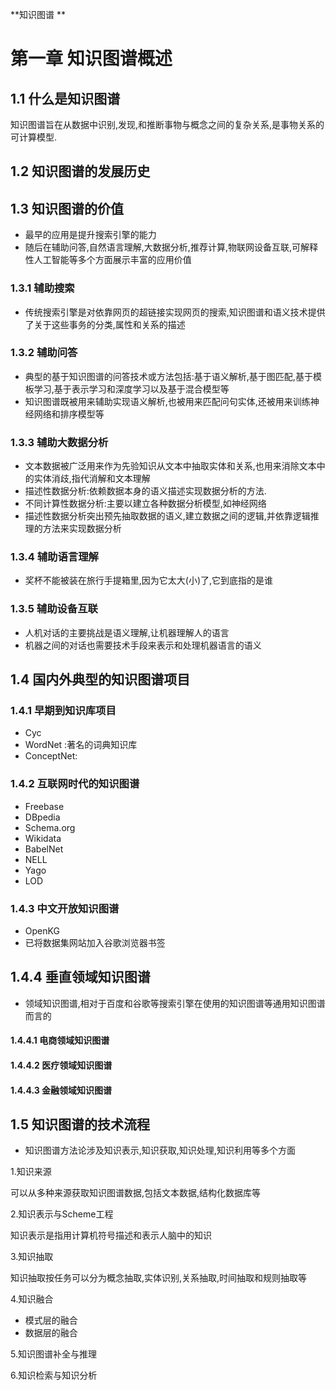 **知识图谱 **

# 第一章 知识图谱概述

## 1.1 什么是知识图谱

知识图谱旨在从数据中识别,发现,和推断事物与概念之间的复杂关系,是事物关系的可计算模型.

## 1.2 知识图谱的发展历史

## 1.3 知识图谱的价值

- 最早的应用是提升搜索引擎的能力
- 随后在辅助问答,自然语言理解,大数据分析,推荐计算,物联网设备互联,可解释性人工智能等多个方面展示丰富的应用价值

### 1.3.1 辅助搜索

- 传统搜索引擎是对依靠网页的超链接实现网页的搜索,知识图谱和语义技术提供了关于这些事务的分类,属性和关系的描述

### 1.3.2 辅助问答

- 典型的基于知识图谱的问答技术或方法包括:基于语义解析,基于图匹配,基于模板学习,基于表示学习和深度学习以及基于混合模型等
- 知识图谱既被用来辅助实现语义解析,也被用来匹配问句实体,还被用来训练神经网络和排序模型等

### 1.3.3 辅助大数据分析

- 文本数据被广泛用来作为先验知识从文本中抽取实体和关系,也用来消除文本中的实体消歧,指代消解和文本理解
- 描述性数据分析:依赖数据本身的语义描述实现数据分析的方法.
- 不同计算性数据分析:主要以建立各种数据分析模型,如神经网络
- 描述性数据分析突出预先抽取数据的语义,建立数据之间的逻辑,并依靠逻辑推理的方法来实现数据分析

### 1.3.4 辅助语言理解

- 奖杯不能被装在旅行手提箱里,因为它太大(小)了,它到底指的是谁

### 1.3.5 辅助设备互联

- 人机对话的主要挑战是语义理解,让机器理解人的语言
- 机器之间的对话也需要技术手段来表示和处理机器语言的语义

## 1.4 国内外典型的知识图谱项目

### 1.4.1 早期到知识库项目

- Cyc
- WordNet :著名的词典知识库
- ConceptNet:

### 1.4.2 互联网时代的知识图谱

- Freebase
- DBpedia
- Schema.org
- Wikidata
- BabelNet
- NELL
- Yago
- LOD

### 1.4.3 中文开放知识图谱

- OpenKG
- 已将数据集网站加入谷歌浏览器书签

## 1.4.4 垂直领域知识图谱

- 领域知识图谱,相对于百度和谷歌等搜索引擎在使用的知识图谱等通用知识图谱而言的

#### 1.4.4.1 电商领域知识图谱

#### 1.4.4.2 医疗领域知识图谱

#### 1.4.4.3 金融领域知识图谱

## 1.5 知识图谱的技术流程

- 知识图谱方法论涉及知识表示,知识获取,知识处理,知识利用等多个方面

1.知识来源

可以从多种来源获取知识图谱数据,包括文本数据,结构化数据库等

2.知识表示与Scheme工程

知识表示是指用计算机符号描述和表示人脑中的知识

3.知识抽取

知识抽取按任务可以分为概念抽取,实体识别,关系抽取,时间抽取和规则抽取等

4.知识融合

- 模式层的融合
- 数据层的融合

5.知识图谱补全与推理

6.知识检索与知识分析


